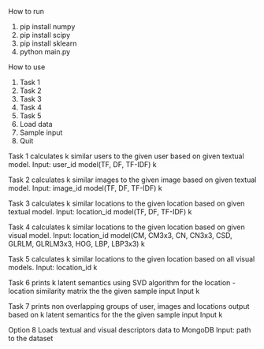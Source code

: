 How to run
1. pip install numpy
2. pip install scipy
3. pip install sklearn
4. python main.py

How to use
1. Task 1
2. Task 2
3. Task 3
4. Task 4
5. Task 5
6. Load data
7. Sample input
8. Quit

Task 1 calculates k similar users to the given user based on given textual model. 
Input: user_id model(TF, DF, TF-IDF) k

Task 2 calculates k similar images to the given image based on given textual model. 
Input: image_id model(TF, DF, TF-IDF) k

Task 3 calculates k similar locations to the given location based on given textual model. 
Input: location_id model(TF, DF, TF-IDF) k

Task 4 calculates k similar locations to the given location based on given visual model.
Input: location_id model(CM, CM3x3, CN, CN3x3, CSD, GLRLM, GLRLM3x3, HOG, LBP, LBP3x3) k

Task 5 calculates k similar locations to the given location based on all visual models.
Input: location_id k

Task 6 prints k latent semantics using SVD algorithm for the location - location similarity matrix the the given sample input
Input k

Task 7 prints non overlapping groups of user, images and locations output based on k latent semantics for the the given sample input
Input k

Option 8 Loads textual and visual descriptors data to MongoDB
Input: path to the dataset

